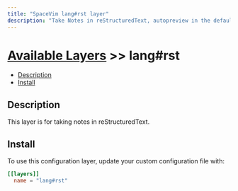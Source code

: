 ```yaml
---
title: "SpaceVim lang#rst layer"
description: "Take Notes in reStructuredText, autopreview in the default browser."
---
```


# [Available Layers](../../) >> lang#rst

<!-- vim-markdown-toc GFM -->

- [Description](#description)
- [Install](#install)

<!-- vim-markdown-toc -->

## Description

This layer is for taking notes in reStructuredText.

## Install

To use this configuration layer, update your custom configuration file with:

```toml
[[layers]]
  name = "lang#rst"
```

